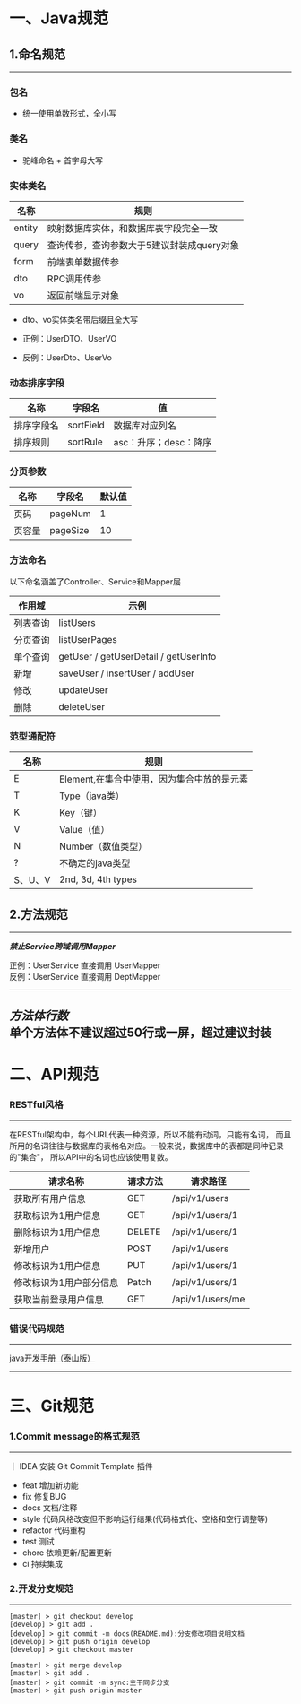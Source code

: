 # 一、Java规范
## 1.命名规范

---

### 包名
* 统一使用单数形式，全小写

### 类名
* 驼峰命名 + 首字母大写

### 实体类名

| 名称     | 规则                       |
|--------|--------------------------|
| entity | 映射数据库实体，和数据库表字段完全一致      |
| query  | 查询传参，查询参数大于5建议封装成query对象 |
| form   | 前端表单数据传参                 |
| dto    | RPC调用传参                  |
| vo     | 返回前端显示对象                 |

* dto、vo实体类名带后缀且全大写

* 正例：UserDTO、UserVO

* 反例：UserDto、UserVo

### 动态排序字段

| 名称    | 字段名       | 值              |
|-------|-----------|----------------|
| 排序字段名 | sortField | 数据库对应列名        |
| 排序规则  | sortRule  | asc：升序；desc：降序 |

### 分页参数

| 名称  | 字段名      | 默认值 |
|-----|----------|-----|
| 页码  | pageNum  | 1   |
| 页容量 | pageSize | 10  |

### 方法命名
以下命名涵盖了Controller、Service和Mapper层

| 作用域  | 示例                                    |
|------|---------------------------------------|
| 列表查询 | listUsers                             |
| 分页查询 | listUserPages                         |
| 单个查询 | getUser / getUserDetail / getUserInfo |
| 新增   | saveUser / insertUser / addUser       |
| 修改   | updateUser                            |
| 删除   | deleteUser                            |


### 范型通配符

| 名称    | 规则                        |
|-------|---------------------------|
| E     | Element,在集合中使用，因为集合中放的是元素 |
| T     | Type（java类）               |
| K     | Key（键）                    |
| V     | Value（值）                  |
| N     | Number（数值类型）              |
| ?     | 不确定的java类型                |
| S、U、V | 2nd, 3d, 4th types        |


## 2.方法规范

---

***禁止Service跨域调用Mapper***  

正例：UserService 直接调用 UserMapper  
反例：UserService 直接调用 DeptMapper

---
***方法体行数***  
单个方法体不建议超过50行或一屏，超过建议封装
---





# 二、API规范
### RESTful风格

---
在RESTful架构中，每个URL代表一种资源，所以不能有动词，只能有名词，
而且所用的名词往往与数据库的表格名对应。一般来说，数据库中的表都是同种记录的"集合"，
所以API中的名词也应该使用复数。

| 请求名称         | 请求方法   | 请求路径             |
|--------------|--------|------------------|
| 获取所有用户信息     | GET    | /api/v1/users    |
| 获取标识为1用户信息   | GET    | /api/v1/users/1  |
| 删除标识为1用户信息   | DELETE | /api/v1/users/1  |
| 新增用户         | POST   | /api/v1/users    |
| 修改标识为1用户信息   | PUT    | /api/v1/users/1  |
| 修改标识为1用户部分信息 | Patch  | /api/v1/users/1  |
| 获取当前登录用户信息   | GET    | /api/v1/users/me |

### 错误代码规范

---
[java开发手册（泰山版）](https://developer.aliyun.com/topic/java2020?utm_content=g_1000113416)

--- 


# 三、Git规范
### 1.Commit message的格式规范

---

｜ IDEA 安装 Git Commit Template 插件
* feat 增加新功能
* fix 修复BUG
* docs 文档/注释
* style 代码风格改变但不影响运行结果(代码格式化、空格和空行调整等)
* refactor 代码重构
* test 测试
* chore 依赖更新/配置更新
* ci 持续集成

### 2.开发分支规范 

---
~~~ 
[master] > git checkout develop
[develop] > git add .
[develop] > git commit -m docs(README.md):分支修改项目说明文档
[develop] > git push origin develop
[develop] > git checkout master

[master] > git merge develop
[master] > git add .
[master] > git commit -m sync:主干同步分支
[master] > git push origin master
~~~
